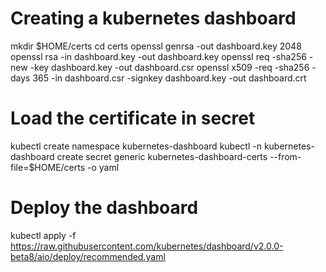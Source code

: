 # Creating a kubernetes dashboard
mkdir $HOME/certs
cd certs
openssl genrsa -out dashboard.key 2048
openssl rsa -in dashboard.key -out dashboard.key
openssl req -sha256 -new -key dashboard.key -out dashboard.csr
openssl x509 -req -sha256 -days 365 -in dashboard.csr -signkey dashboard.key -out dashboard.crt

# Load the certificate in secret
kubectl create namespace kubernetes-dashboard
kubectl -n kubernetes-dashboard create secret generic kubernetes-dashboard-certs --from-file=$HOME/certs -o yaml

# Deploy the dashboard
kubectl apply -f https://raw.githubusercontent.com/kubernetes/dashboard/v2.0.0-beta8/aio/deploy/recommended.yaml